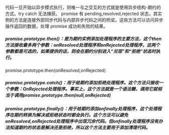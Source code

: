 代码一旦开始以异步模式执行，则唯一与之交互的方式就是使用异步结构-期约的方式。try catch 无法捕获。
promise 有 pending,resolved,rejected 状态，其实例的方法是连接外部同步代码与内部异步代码之间的桥梁。这些方法可以访问异步操作返回的数据，处理 promise 成功和失败的结果。

##### promise.prototype.then()：是为期约实例添加处理程序的主要方法，这个then方法接收最多两个参数：onResolved处理程序和onRejected处理程序，这两个参数都是可选的，如果提供的话，则会在期约分别进入“兑现”和“拒绝”状态时执行。

promise.prototype.then(onResolved,onRejected)

##### promise.prototype.catch()：用于给期约添加拒绝处理程序。这个方法只接收一个参数：OnRejected处理程序。事实上，这个方法就是一个语法糖，调用它就相当于调用promise.prototype.then(null,onRejected)

##### promise.prototype.finally()：用于给期约添加onfinally处理程序，这个处理程序在期约转换为解决或拒绝状态时都会执行。这个方法可以避免onResolved,onRejected处理程序中出现冗余代码。但onfinally处理程序没有办法知道期约的状态是解决还是拒绝，所以这个方法主要用于添加清理代码。

